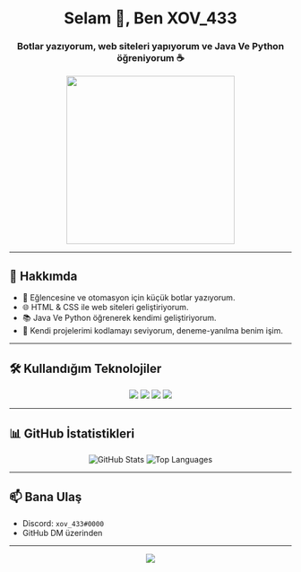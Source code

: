 <h1 align="center">Selam 👋, Ben XOV_433</h1>
<h3 align="center">Botlar yazıyorum, web siteleri yapıyorum ve Java Ve Python öğreniyorum ☕</h3>

<p align="center">
  <img src="https://media.giphy.com/media/qgQUggAC3Pfv687qPC/giphy.gif" width="300" />
</p>

---

## 🌟 Hakkımda
- 🤖 Eğlencesine ve otomasyon için küçük botlar yazıyorum.
- 🌐 HTML & CSS ile web siteleri geliştiriyorum.
- 📚 Java Ve Python öğrenerek kendimi geliştiriyorum.
- 🚀 Kendi projelerimi kodlamayı seviyorum, deneme-yanılma benim işim.

---

## 🛠️ Kullandığım Teknolojiler
<p align="center">
  <img src="https://img.shields.io/badge/HTML5-E34F26?style=for-the-badge&logo=html5&logoColor=white" />
  <img src="https://img.shields.io/badge/CSS3-1572B6?style=for-the-badge&logo=css3&logoColor=white" />
  <img src="https://img.shields.io/badge/Python-3776AB?style=for-the-badge&logo=python&logoColor=white" />
  <img src="https://img.shields.io/badge/Java-007396?style=for-the-badge&logo=java&logoColor=white" />
</p>

---

## 📊 GitHub İstatistikleri
<p align="center">
  <img src="https://github-readme-stats.vercel.app/api?username=xov-433&show_icons=true&theme=dracula" alt="GitHub Stats" />
  <img src="https://github-readme-stats.vercel.app/api/top-langs/?username=xov-433&layout=compact&theme=dracula" alt="Top Languages" />
</p>

---

## 📫 Bana Ulaş
- Discord: `xov_433#0000`
- GitHub DM üzerinden

---

<p align="center">
  <img src="https://capsule-render.vercel.app/api?type=waving&color=gradient&height=100&section=footer"/>
</p>
